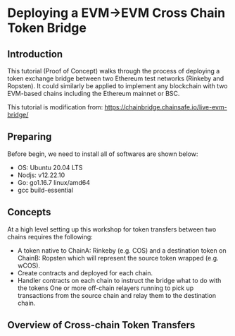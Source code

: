# Deploying a EVM->EVM Cross Chain Token Bridge
## Introduction
This tutorial (Proof of Concept) walks through the process of deploying a token exchange bridge between two Ethereum test networks (Rinkeby and Ropsten). It could similarly be applied to implement any blockchain with two EVM-based chains including the Ethereum mainnet or BSC.

This tutorial is modification from: https://chainbridge.chainsafe.io/live-evm-bridge/  

## Preparing 
Before begin, we need to install all of softwares are shown below: 
- OS: Ubuntu 20.04 LTS
- Nodjs: v12.22.10
- Go: go1.16.7 linux/amd64
- gcc build-essential

## Concepts
At a high level setting up this workshop for token transfers between two chains requires the following:
- A token native to ChainA: Rinkeby (e.g. COS) and a destination token on ChainB: Ropsten which will represent the source token wrapped (e.g. wCOS).
- Create contracts and deployed for each chain. 
- Handler contracts on each chain to instruct the bridge what to do with the tokens One or more off-chain relayers running to pick up transactions from the source chain and relay them to the destination chain.

## Overview of Cross-chain Token Transfers